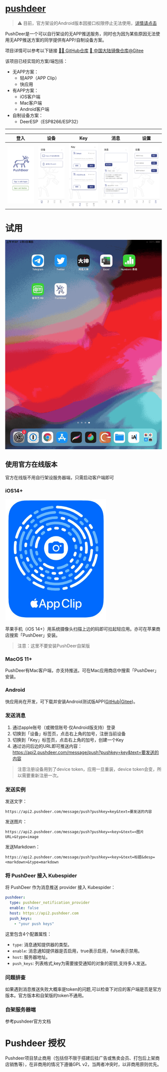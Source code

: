 # [pushdeer](https://github.com/easychen/pushdeer)

> ⚠️ 目前，官方架设的Android版本因接口权限停止无法使用，[详情请点击](https://github.com/easychen/pushdeer/issues/150)

PushDeer是一个可以自行架设的无APP推送服务，同时也为因为某些原因无法使用无APP推送方案的同学提供有APP/自制设备方案。

项目详情可以参考以下链接
[🐙🐱 GitHub仓库](https://github.com/easychen/pushdeer) [🔮 中国大陆镜像仓库@Gitee](https://gitee.com/easychen/pushdeer)

该项目已经实现的方案/端包括：

- 无APP方案：
  - 轻APP（APP Clip）
  - 快应用
- 有APP方案：
  - iOS客户端
  - Mac客户端
  - Android客户端
- 自制设备方案：
  - DeerESP（ESP8266/ESP32）
  
---

|登入|设备|Key|消息|设置|
|-|-|-|-|-|
|![](images/登入.png)|![](images/设备.png)|![](images/key.png)|![](images/消息.png)|![](images/设置.png)|


# 试用

![](images/video.gif)

## 使用官方在线版本

官方在线版不用自行架设服务器端，只需启动客户端即可

### iOS14+

![](images/clipcode.png)

苹果手机（iOS 14+）用系统摄像头扫描上边的码即可拉起轻应用。亦可在苹果商店搜索「PushDeer」安装。

> 注意：这里不要安装PushDeer自架版

### MacOS 11+

PushDeer有Mac客户端，亦支持推送。可在Mac应用商店中搜索「PushDeer」安装。

### Android

快应用尚在开发，可下载并安装Android测试版APP([GitHub](https://github.com/easychen/pushdeer/releases/tag/android1.0alpha)|[Gitee](https://gitee.com/easychen/pushdeer/releases/android1.0alpha))。


### 发送消息

1. 通过apple账号（或微信账号·仅Android版支持）登录
1. 切换到「设备」标签页，点击右上角的加号，注册当前设备
1. 切换到「Key」标签页，点击右上角的加号，创建一个Key
1. 通过访问后边的URL即可推送内容：https://api2.pushdeer.com/message/push?pushkey=key&text=要发送的内容

> 注意注册设备用到了device token，应用一旦重装，device token会变，所以需要重新注册一次。

### 发送实例

发送文字：

```
https://api2.pushdeer.com/message/push?pushkey=key&text=要发送的内容
```

发送图片：

```
https://api2.pushdeer.com/message/push?pushkey=<key>&text=<图片URL>&type=image
```

发送Markdown：

```
https://api2.pushdeer.com/message/push?pushkey=<key>&text=标题&desp=<markdown>&type=markdown
```

### 将 PushDeer 接入 Kubespider 

将 PushDeer 作为消息推送 provider 接入 Kubespider：

```yaml
pushdeer:
  type: pushdeer_notification_provider
  enable: false
  host: https://api2.pushdeer.com
  push_keys: 
    - "your push keys"
```
这里包含4个配置属性：
* `type`: 消息通知提供器的类型。
* `enable`: 消息通知提供器是否启用，true表示启用，false表示禁用。
* `host`: 服务器地址。
* `push_keys`: 列表格式,key为需要接受通知的对象的密钥,支持多人发送。

### 问题排查

如果遇到消息推送失败大概率是token的问题,可以检查下对应的客户端是否是官方版本。官方版本和自架版的token不通用。

### 自架服务器端
参考pushdeer官方文档

# Pushdeer 授权

Pushdeer项目禁止商用（包括但不限于搭建后挂广告或售卖会员、打包后上架商店销售等），在非商用的情况下遵循GPL v2，当两者冲突时，以非商用原则优先。
